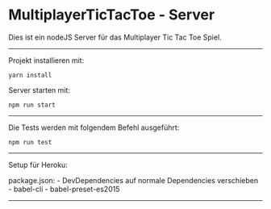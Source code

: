 # MultiplayerTicTacToe - Server

Dies ist ein nodeJS Server für das Multiplayer Tic Tac Toe Spiel.

----------

Projekt installieren mit:

``yarn install ``

Server starten mit:

``npm run start ``

----------

Die Tests werden mit folgendem Befehl ausgeführt:

``npm run test ``

----------

Setup für Heroku:

package.json: 
    - DevDependencies auf normale Dependencies verschieben
        - babel-cli
        - babel-preset-es2015

----------

